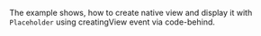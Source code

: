 The example shows, how to create native view and display it with `Placeholder` using creatingView event via code-behind.

<snippet id='code-behind-placeholder-xml'/>
<snippet id='code-behind-placeholder-code'/>
<snippet id='code-behind-placeholder-code-ts'/>
